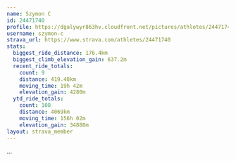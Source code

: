 ```yaml
---
name: Szymon C
id: 24471740
profile: https://dgalywyr863hv.cloudfront.net/pictures/athletes/24471740/7213253/2/large.jpg
username: szymon-c
strava_url: https://www.strava.com/athletes/24471740
stats:
  biggest_ride_distance: 176.4km
  biggest_climb_elevation_gain: 637.2m
  recent_ride_totals:
    count: 9
    distance: 419.48km
    moving_time: 19h 42m
    elevation_gain: 4280m
  ytd_ride_totals:
    count: 108
    distance: 4069km
    moving_time: 156h 02m
    elevation_gain: 34888m
layout: strava_member
--- 
```

...
